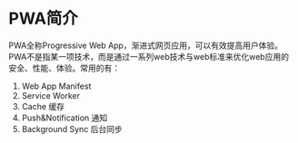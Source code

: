 # PWA简介  
PWA全称Progressive Web App，渐进式网页应用，可以有效提高用户体验。   
PWA不是指某一项技术，而是通过一系列web技术与web标准来优化web应用的安全、性能、体验。常用的有：
1. Web App Manifest
2. Service Worker 
3. Cache 缓存
4. Push&Notification 通知
5. Background Sync 后台同步 